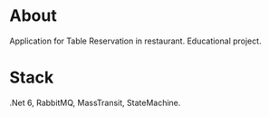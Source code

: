 # About
Application for Table Reservation in restaurant. Educational project.
# Stack
.Net 6, RabbitMQ, MassTransit, StateMachine. 
